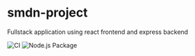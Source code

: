 # smdn-project

Fullstack application using react frontend and express backend

![CI](https://github.com/samsoedien/smdn-project/workflows/CI/badge.svg?branch=master)
![Node.js Package](https://github.com/samsoedien/smdn-project/workflows/Node.js%20Package/badge.svg?branch=master)
